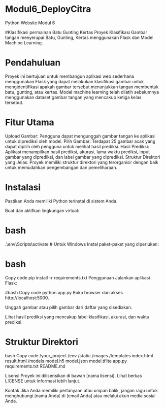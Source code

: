 # Modul6_DeployCitra
Python Website Modul 6


#Klasifikasi permainan Batu Gunting Kertas
Proyek Klasifikasi Gambar tangan menyerupai Batu, Gunting, Kertas menggunakan Flask dan Model Machine Learning.

# Pendahuluan
Proyek ini bertujuan untuk membangun aplikasi web sederhana menggunakan Flask yang dapat melakukan klasifikasi gambar untuk mengidentifikasi apakah gambar tersebut menunjukkan tangan membentuk batu, gunting, atau kertas. Model machine learning telah dilatih sebelumnya menggunakan dataset gambar tangan yang mencakup ketiga kelas tersebut.

# Fitur Utama
Upload Gambar: Pengguna dapat mengunggah gambar tangan ke aplikasi untuk diprediksi oleh model.
Pilih Gambar: Terdapat 25 gambar acak yang dapat dipilih oleh pengguna untuk melihat hasil prediksi.
Hasil Prediksi: Aplikasi menampilkan hasil prediksi, akurasi, lama waktu prediksi, input gambar yang diprediksi, dan label gambar yang diprediksi.
Struktur Direktori yang Jelas: Proyek memiliki struktur direktori yang terorganisir dengan baik untuk memudahkan pengembangan dan pemeliharaan.

# Instalasi
Pastikan Anda memiliki Python terinstal di sistem Anda.

Buat dan aktifkan lingkungan virtual:

# bash
.\env\Scripts\activate  # Untuk Windows
Instal paket-paket yang diperlukan:

# bash
Copy code
pip install -r requirements.txt
Penggunaan
Jalankan aplikasi Flask:

#bash
Copy code
python app.py
Buka browser dan akses http://localhost:5000.

Unggah gambar atau pilih gambar dari daftar yang disediakan.

Lihat hasil prediksi yang mencakup label klasifikasi, akurasi, dan waktu prediksi.

# Struktur Direktori
bash
Copy code
/your_project
   /env
   /static
       /images
   /templates
       index.html
       result.html
   /models
       model.h5
       model.json
       model.tflite
   app.py
   requirements.txt
   README.md

Lisensi
Proyek ini dilisensikan di bawah [nama lisensi]. Lihat berkas LICENSE untuk informasi lebih lanjut.

Kontak
Jika Anda memiliki pertanyaan atau umpan balik, jangan ragu untuk menghubungi [nama Anda] di [email Anda] atau melalui akun media sosial Anda.
